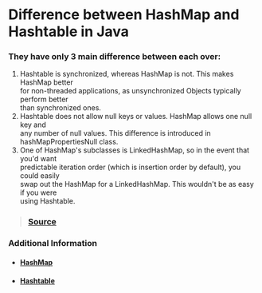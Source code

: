 # Difference between HashMap and Hashtable in Java  
### They have only 3 main difference between each over:
1. Hashtable is synchronized, whereas HashMap is not. This makes HashMap better  
for non-threaded applications, as unsynchronized Objects typically perform better  
than synchronized ones.  
1. Hashtable does not allow null keys or values.  HashMap allows one null key and  
any number of null values. This difference is introduced in hashMapPropertiesNull class.  
1. One of HashMap's subclasses is LinkedHashMap, so in the event that you'd want  
predictable iteration order (which is insertion order by default), you could easily  
swap out the HashMap for a  LinkedHashMap. This wouldn't be as easy if you were  
using Hashtable.  
>### [Source](https://stackoverflow.com/questions/40471/differences-between-hashmap-and-hashtable)
### Additional Information
* #### [HashMap](https://docs.oracle.com/en/java/javase/12/docs/api/java.base/java/util/HashMap.html)
* #### [Hashtable](https://docs.oracle.com/en/java/javase/12/docs/api/java.base/java/util/Hashtable.html)